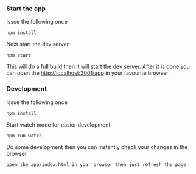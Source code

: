 ### Start the app
Issue the following once

```
npm install
```
Next start the dev server
```
npm start
```
This will do a full build then it will start the dev server. After it is done you can open the [http://localhost:3001/app](http://localhost:3001/app) in your favourite browser

### Development

Issue the following once

```
npm install
```

Start watch mode for easier development
```
npm run watch
```

Do some development then you can instantly check your changes in the browser
```
open the app/index.html in your browser then just refresh the page
```
